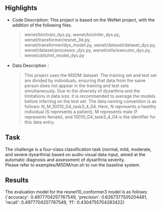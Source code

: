 ## Highlights
  + Code Description: This project is based on the WeNet project, with the addition of the following files.
    > wenet/bin/train_dys.py, wenet/bin/infer_dys.py, wenet/transformer/resnet_3d.py, wenet/transformer/dys_model.py, wenet/dataset/dataset_dys.py, wenet/dataset/processor_dys.py, wenet/utils/executor_dys.py, wenet/utils/init_model_dys.py

  + Data Description：
    > This project uses the MSDM dataset. The training set and test set are divided by individuals, ensuring that data from the same person does not appear in the training and test sets simultaneously. Due to the diversity of dysarthria and the limitations in data size, it is recommended to average the models before inferring on the test set.
    > The data naming convention is as follows: N_M_10010_G4_task3_4_04. Here, N represents a healthy individual (S represents a patient), M represents male (F represents female), and 10010_G4_task3_4_04 is the identifier for this data entry.

## Task
  The challenge is a four-class classification task (normal, mild, moderate, and severe dysarthria) based on audio-visual data input, aimed at the automatic diagnosis and assessment of dysarthria severity.  
  Please refer to examples/MSDM/run.sh to run the baseline system.

## Results
  The evaluation model for the resnet10_conformer3 model is as follows:  
  {'accuracy': 0.4977704257767549, 'precision': 0.6267377505204481, 'recall': 0.4977704257767549, 'f1': 0.4304755704283422}
